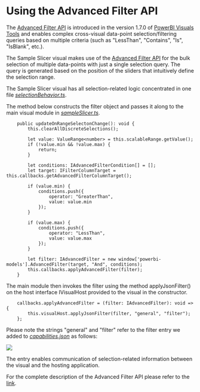 # Using the Advanced Filter API 

The [Advanced Filter API](https://github.com/Microsoft/powerbi-models) is introduced in the version 1.7.0 of [PowerBI Visuals Tools](https://github.com/Microsoft/PowerBI-visuals-tools) and enables complex cross-visual data-point selection/filtering queries based on multiple criteria (such as "LessThan", "Contains", "Is", "IsBlank", etc.). 

The Sample Slicer visual makes use of the [Advanced Filter API](https://github.com/Microsoft/powerbi-models) for the bulk selection of multiple data-points with just a single selection query. The query is generated based on the position of the sliders that intuitively define the selection range. 

The Sample Slicer visual has all selection-related logic concentrated in one file [*selectionBehavior.ts*](/src/selectionBehavior.ts).

The method below constructs the filter object and passes it along to the main visual module in [*sampleSlicer.ts*](/src/sampleSlicer.ts).

```
    public updateOnRangeSelectonChange(): void {
        this.clearAllDiscreteSelections();

        let value: ValueRange<number> = this.scalableRange.getValue();
        if (!value.min && !value.max) {
            return;
        }

        let conditions: IAdvancedFilterCondition[] = [];
        let target: IFilterColumnTarget = this.callbacks.getAdvancedFilterColumnTarget();

        if (value.min) {
            conditions.push({
                operator: "GreaterThan",
                value: value.min
            });
        }

        if (value.max) {
            conditions.push({
                operator: "LessThan",
                value: value.max
            });
        }

        let filter: IAdvancedFilter = new window['powerbi-models'].AdvancedFilter(target, "And", conditions);
        this.callbacks.applyAdvancedFilter(filter);
    }
```

The main module then invokes the filter using the method applyJsonFilter() on the host interface IVisualHost provided to the visual in the constructor.  
```
    callbacks.applyAdvancedFilter = (filter: IAdvancedFilter): void => {
        this.visualHost.applyJsonFilter(filter, "general", "filter");
    };
```

Please note the strings "general" and "filter" refer to the filter entry we added to [*capabilities.json*](/capabilities.json) as follows: 

![](/doc/images/advanced-filter-api-in-capabilities.json.PNG)

The entry enables communication of selection-related information between the visual and the hosting application. 

For the complete description of the Advanced Filter API please refer to the [link](https://github.com/Microsoft/powerbi-models).
